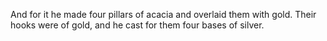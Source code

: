 And for it he made four pillars of acacia and overlaid them with gold. Their hooks were of gold, and he cast for them four bases of silver.
